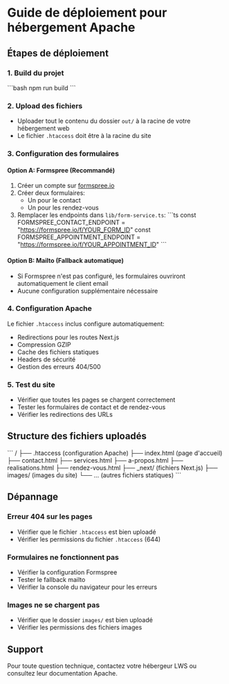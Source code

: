 # Guide de déploiement pour hébergement Apache

## Étapes de déploiement

### 1. Build du projet
\`\`\`bash
npm run build
\`\`\`

### 2. Upload des fichiers
- Uploader tout le contenu du dossier `out/` à la racine de votre hébergement web
- Le fichier `.htaccess` doit être à la racine du site

### 3. Configuration des formulaires

#### Option A: Formspree (Recommandé)
1. Créer un compte sur [formspree.io](https://formspree.io)
2. Créer deux formulaires:
   - Un pour le contact
   - Un pour les rendez-vous
3. Remplacer les endpoints dans `lib/form-service.ts`:
   \`\`\`ts
   const FORMSPREE_CONTACT_ENDPOINT = "https://formspree.io/f/YOUR_FORM_ID"
   const FORMSPREE_APPOINTMENT_ENDPOINT = "https://formspree.io/f/YOUR_APPOINTMENT_ID"
   \`\`\`

#### Option B: Mailto (Fallback automatique)
- Si Formspree n'est pas configuré, les formulaires ouvriront automatiquement le client email
- Aucune configuration supplémentaire nécessaire

### 4. Configuration Apache
Le fichier `.htaccess` inclus configure automatiquement:
- Redirections pour les routes Next.js
- Compression GZIP
- Cache des fichiers statiques
- Headers de sécurité
- Gestion des erreurs 404/500

### 5. Test du site
- Vérifier que toutes les pages se chargent correctement
- Tester les formulaires de contact et de rendez-vous
- Vérifier les redirections des URLs

## Structure des fichiers uploadés
\`\`\`
/
├── .htaccess (configuration Apache)
├── index.html (page d'accueil)
├── contact.html
├── services.html
├── a-propos.html
├── realisations.html
├── rendez-vous.html
├── _next/ (fichiers Next.js)
├── images/ (images du site)
└── ... (autres fichiers statiques)
\`\`\`

## Dépannage

### Erreur 404 sur les pages
- Vérifier que le fichier `.htaccess` est bien uploadé
- Vérifier les permissions du fichier `.htaccess` (644)

### Formulaires ne fonctionnent pas
- Vérifier la configuration Formspree
- Tester le fallback mailto
- Vérifier la console du navigateur pour les erreurs

### Images ne se chargent pas
- Vérifier que le dossier `images/` est bien uploadé
- Vérifier les permissions des fichiers images

## Support
Pour toute question technique, contactez votre hébergeur LWS ou consultez leur documentation Apache.
